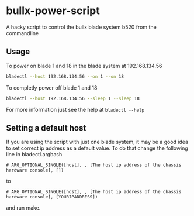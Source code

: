 # bullx-power-script
A hacky script to control the bullx blade system b520 from the commandline

## Usage
To power on blade 1 and 18 in the blade system at 192.168.134.56
```bash
bladectl --host 192.168.134.56 --on 1 --on 18
```
To completly power off blade 1 and 18
```bash
bladectl --host 192.168.134.56 --sleep 1 --sleep 18
```

For more information just see the help at ```bladectl --help```

## Setting a default host

If you are using the script with just one blade system, it may be a good idea to set correct ip address as a default value. To do that change the following line in bladectl.argbash
```
# ARG_OPTIONAL_SINGLE([host], , [The host ip address of the chassis hardware console], [])
```
to
```
# ARG_OPTIONAL_SINGLE([host], , [The host ip address of the chassis hardware console], [YOURIPADDRESS])
```
and run make.

